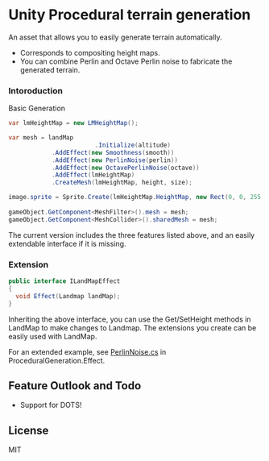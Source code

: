 # Unity Procedural terrain generation

An asset that allows you to easily generate terrain automatically.

  - Corresponds to compositing height maps.
  - You can combine Perlin and Octave Perlin noise to fabricate the generated terrain.

### Intoroduction

Basic Generation
```cs
var lmHeightMap = new LMHeightMap();

var mesh = landMap
						.Initialize(altitude)
            .AddEffect(new Smoothness(smooth))
            .AddEffect(new PerlinNoise(perlin))
            .AddEffect(new OctavePerlinNoise(octave))
            .AddEffect(lmHeightMap)
            .CreateMesh(lmHeightMap, height, size);

image.sprite = Sprite.Create(lmHeightMap.HeightMap, new Rect(0, 0, 255, 255), Vector2.zero);
            
gameObject.GetComponent<MeshFilter>().mesh = mesh;
gameObject.GetComponent<MeshCollider>().sharedMesh = mesh;
```

The current version includes the three features listed above, and an easily extendable interface if it is missing.

### Extension

```c#
public interface ILandMapEffect
{
  void Effect(Landmap landMap);
}
```

Inheriting the above interface, you can use the Get/SetHeight methods in LandMap to make changes to Landmap. The extensions you create can be easily used with LandMap. 

For an extended example, see [PerlinNoise.cs](https://github.com/aiczk/Unity-Procedural-terrain-generation/tree/master/Procedural/Assets/ProceduralGeneration/Effect/PerlinNoise.cs) in ProceduralGeneration.Effect.



## Feature Outlook and Todo

- Support for DOTS!



License
----

MIT
